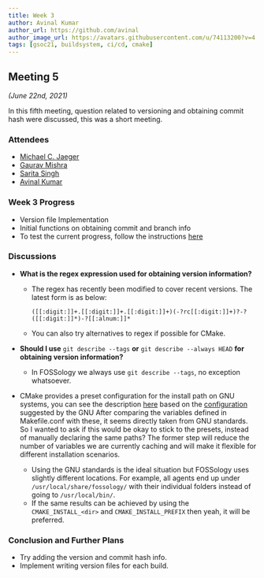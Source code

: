```yaml
---
title: Week 3
author: Avinal Kumar
author_url: https://github.com/avinal
author_image_url: https://avatars.githubusercontent.com/u/74113200?v=4
tags: [gsoc21, buildsystem, ci/cd, cmake]
---
```


<!--
SPDX-License-Identifier: CC-BY-SA-4.0

SPDX-FileCopyrightText: 2021 Avinal Kumar <avinal.xlvii@gmail.com>
-->

## Meeting 5
*(June 22nd, 2021)*

In this fifth meeting, question related to versioning and obtaining commit hash were discussed, this was a short meeting.

<!--truncate-->

### Attendees

-   [Michael C. Jaeger](https://github.com/mcjaeger)
-   [Gaurav Mishra](https://github.com/GMishx)
-   [Sarita Singh](https://github.com/itssingh)
-   [Avinal Kumar](https://github.com/avinal)

### Week 3 Progress

<ul><li>Version file Implementation</li>
<li>Initial functions on obtaining commit and branch info</li>
<li>To test the current progress, follow the instructions <a href="https://github.com/avinal/FOSSology/wiki#test-the-new-system-only-gcc-with-make-and-ninja-tested-for-now">here</a></li>
</ul>

### Discussions

-   **What is the regex expression used for obtaining version information?**
    -   The regex has recently been modified to cover recent versions. The latest form is as below:

        ```
        ([[:digit:]]+.[[:digit:]]+.[[:digit:]]+)(-?rc[[:digit:]]+)?-?([[:digit:]]*)-?[[:alnum:]]*
        ```
    -   You can also try alternatives to regex if possible for CMake.

-   **Should I use** `git describe --tags` **or** `git describe --always HEAD` **for obtaining version information?**
    -   In FOSSology we always use `git describe --tags`, no exception whatsoever.

-   CMake provides a preset configuration for the install path on GNU systems, you can see the description [here](https://cmake.org/cmake/help/v3.10/module/GNUInstallDirs.html) based on the [configuration](https://www.gnu.org/prep/standards/html_node/Directory-Variables.html) suggested by the GNU After comparing the variables defined in Makefile.conf with these, it seems directly taken from GNU standards. So I wanted to ask if this would be okay to stick to the presets, instead of manually declaring the same paths? The former step will reduce the number of variables we are currently caching and will make it flexible for different installation scenarios.
    -   Using the GNU standards is the ideal situation but FOSSology uses slightly different locations. For example, all agents end up under `/usr/local/share/fossology/` with their individual folders instead of going to `/usr/local/bin/`.
    -   If the same results can be achieved by using the `CMAKE_INSTALL_<dir>` and `CMAKE_INSTALL_PREFIX` then yeah, it will be preferred.

### Conclusion and Further Plans

-   Try adding the version and commit hash info.
-   Implement writing version files for each build.


